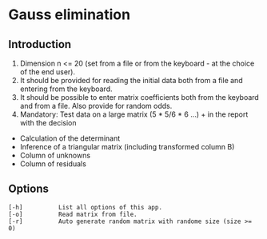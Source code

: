 # Gauss elimination
## Introduction

1. Dimension n <= 20 (set from a file or from the keyboard - at the choice of the end user).
2. It should be provided for reading the initial data both from a file and entering from the keyboard.
3. It should be possible to enter matrix coefficients both from the keyboard and from a file. Also provide for random odds.
4. Mandatory: Test data on a large matrix (5 * 5/6 * 6 ...) + in the report with the decision
  - Calculation of the determinant
  - Inference of a triangular matrix (including transformed column B)
  - Column of unknowns
  - Column of residuals
## Options

    [-h]          List all options of this app.
    [-o]          Read matrix from file.
    [-r]          Auto generate random matrix with randome size (size >= 0)
     
      
  
